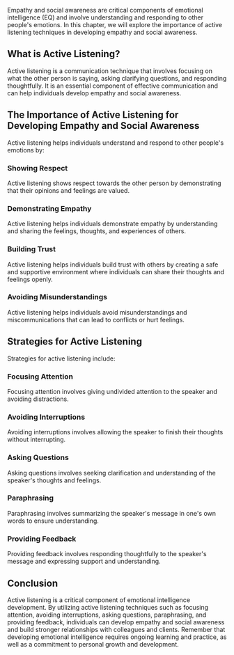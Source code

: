 
Empathy and social awareness are critical components of emotional intelligence (EQ) and involve understanding and responding to other people's emotions. In this chapter, we will explore the importance of active listening techniques in developing empathy and social awareness.

What is Active Listening?
-------------------------

Active listening is a communication technique that involves focusing on what the other person is saying, asking clarifying questions, and responding thoughtfully. It is an essential component of effective communication and can help individuals develop empathy and social awareness.

The Importance of Active Listening for Developing Empathy and Social Awareness
------------------------------------------------------------------------------

Active listening helps individuals understand and respond to other people's emotions by:

### Showing Respect

Active listening shows respect towards the other person by demonstrating that their opinions and feelings are valued.

### Demonstrating Empathy

Active listening helps individuals demonstrate empathy by understanding and sharing the feelings, thoughts, and experiences of others.

### Building Trust

Active listening helps individuals build trust with others by creating a safe and supportive environment where individuals can share their thoughts and feelings openly.

### Avoiding Misunderstandings

Active listening helps individuals avoid misunderstandings and miscommunications that can lead to conflicts or hurt feelings.

Strategies for Active Listening
-------------------------------

Strategies for active listening include:

### Focusing Attention

Focusing attention involves giving undivided attention to the speaker and avoiding distractions.

### Avoiding Interruptions

Avoiding interruptions involves allowing the speaker to finish their thoughts without interrupting.

### Asking Questions

Asking questions involves seeking clarification and understanding of the speaker's thoughts and feelings.

### Paraphrasing

Paraphrasing involves summarizing the speaker's message in one's own words to ensure understanding.

### Providing Feedback

Providing feedback involves responding thoughtfully to the speaker's message and expressing support and understanding.

Conclusion
----------

Active listening is a critical component of emotional intelligence development. By utilizing active listening techniques such as focusing attention, avoiding interruptions, asking questions, paraphrasing, and providing feedback, individuals can develop empathy and social awareness and build stronger relationships with colleagues and clients. Remember that developing emotional intelligence requires ongoing learning and practice, as well as a commitment to personal growth and development.

